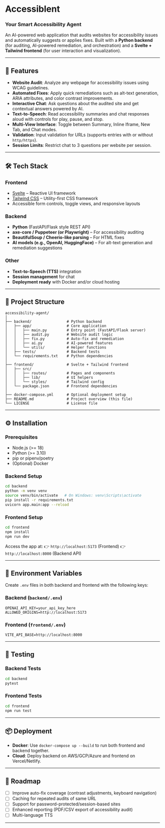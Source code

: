 # Accessiblent
### Your Smart Accessibility Agent

An AI-powered web application that audits websites for accessibility issues and automatically suggests or applies fixes. Built with a **Python backend** (for auditing, AI-powered remediation, and orchestration) and a **Svelte + Tailwind frontend** (for user interaction and visualization).

---

## 🚀 Features

* **Website Audit**: Analyze any webpage for accessibility issues using WCAG guidelines.
* **Automated Fixes**: Apply quick remediations such as alt-text generation, ARIA attributes, and color contrast improvements.
* **Interactive Chat**: Ask questions about the audited site and get contextual answers powered by AI.
* **Text-to-Speech**: Read accessibility summaries and chat responses aloud with controls for play, pause, and stop.
* **Multi-View Interface**: Toggle between Summary, Inline Iframe, New Tab, and Chat modes.
* **Validation**: Input validation for URLs (supports entries with or without `http/https`).
* **Session Limits**: Restrict chat to 3 questions per website per session.

---

## 🛠️ Tech Stack

### Frontend

* [Svelte](https://svelte.dev/) – Reactive UI framework
* [Tailwind CSS](https://tailwindcss.com/) – Utility-first CSS framework
* Accessible form controls, toggle views, and responsive layouts

### Backend

* **Python** (FastAPI/Flask style REST API)
* **axe-core / Puppeteer (or Playwright)** – For accessibility auditing
* **BeautifulSoup / Cheerio-like parsing** – For HTML fixes
* **AI models (e.g., OpenAI, HuggingFace)** – For alt-text generation and remediation suggestions

### Other

* **Text-to-Speech (TTS)** integration
* **Session management** for chat
* **Deployment ready** with Docker and/or cloud hosting

---

## 📂 Project Structure

```
accessibility-agent/
│
├── backend/                # Python backend
│   ├── app/                # Core application
│   │   ├── main.py         # Entry point (FastAPI/Flask server)
│   │   ├── audit.py        # Website audit logic
│   │   ├── fix.py          # Auto-fix and remediation
│   │   ├── ai.py           # AI-powered features
│   │   └── utils/          # Helper functions
│   ├── tests/              # Backend tests
│   └── requirements.txt    # Python dependencies
│
├── frontend/               # Svelte + Tailwind frontend
│   ├── src/
│   │   ├── routes/         # Pages and components
│   │   ├── lib/            # UI helpers
│   │   └── styles/         # Tailwind config
│   └── package.json        # Frontend dependencies
│
├── docker-compose.yml      # Optional deployment setup
├── README.md               # Project overview (this file)
└── LICENSE                 # License file
```

---

## ⚙️ Installation

### Prerequisites

* Node.js (>= 18)
* Python (>= 3.10)
* pip or pipenv/poetry
* (Optional) Docker

### Backend Setup

```bash
cd backend
python -m venv venv
source venv/bin/activate   # On Windows: venv\Scripts\activate
pip install -r requirements.txt
uvicorn app.main:app --reload
```

### Frontend Setup

```bash
cd frontend
npm install
npm run dev
```

Access the app at:
👉 `http://localhost:5173` (Frontend)
👉 `http://localhost:8000` (Backend API)

---

## 🔑 Environment Variables

Create `.env` files in both backend and frontend with the following keys:

### Backend (`backend/.env`)

```
OPENAI_API_KEY=your_api_key_here
ALLOWED_ORIGINS=http://localhost:5173
```

### Frontend (`frontend/.env`)

```
VITE_API_BASE=http://localhost:8000
```

---

## 🧪 Testing

### Backend Tests

```bash
cd backend
pytest
```

### Frontend Tests

```bash
cd frontend
npm run test
```

---

## 📦 Deployment

* **Docker**: Use `docker-compose up --build` to run both frontend and backend together.
* **Cloud**: Deploy backend on AWS/GCP/Azure and frontend on Vercel/Netlify.

---

## 📖 Roadmap

* [ ] Improve auto-fix coverage (contrast adjustments, keyboard navigation)
* [ ] Caching for repeated audits of same URL
* [ ] Support for password-protected/session-based sites
* [ ] Enhanced reporting (PDF/CSV export of accessibility audit)
* [ ] Multi-language TTS

---